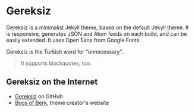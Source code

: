 # Gereksiz

Gereksiz is a minimalist Jekyll theme, based on the default Jekyll theme. It is responsive, generates JSON and Atom feeds on each build, and can be easily extended. It uses Open Sans from Google Fonts.

Gereksiz is the Turkish word for "unnecessary".

> It supports blockquotes, too.

## Gereksiz on the Internet

* [Gereksiz][github] on GitHub
* [Bugs of Berk][bob], theme creator's website

[github]: https://github.com/berkoz/gereksiz/
[bob]: http://bugsofberk.net
